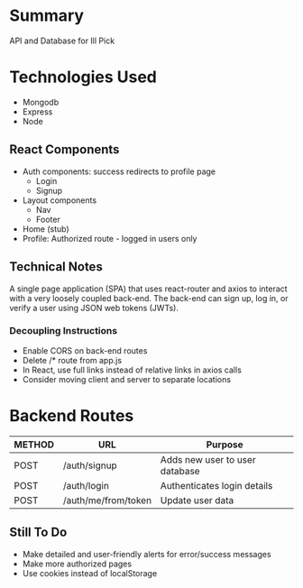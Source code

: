 # Summary
API and Database for Ill Pick

# Technologies Used
* Mongodb
* Express
* Node

## React Components
* Auth components: success redirects to profile page
  * Login
  * Signup
* Layout components
  * Nav
  * Footer
* Home (stub)
* Profile: Authorized route - logged in users only

## Technical Notes

A single page application (SPA) that uses react-router and axios to interact with a very loosely coupled back-end. The back-end can sign up, log in, or verify a user using JSON web tokens (JWTs). 

### Decoupling Instructions
* Enable CORS on back-end routes
* Delete /* route from app.js
* In React, use full links instead of relative links in axios calls
* Consider moving client and server to separate locations

# Backend Routes
METHOD | URL | Purpose
--- | --- | ---
POST | /auth/signup | Adds new user to user database
POST | /auth/login | Authenticates login details
POST | /auth/me/from/token | Update user data

## Still To Do
* Make detailed and user-friendly alerts for error/success messages 
* Make more authorized pages
* Use cookies instead of localStorage


